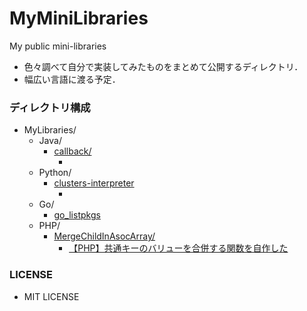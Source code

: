 # MyMiniLibraries
My public mini-libraries

- 色々調べて自分で実装してみたものをまとめて公開するディレクトリ．
- 幅広い言語に渡る予定．

### ディレクトリ構成
- MyLibraries/
    - Java/
        - [callback/](https://github.com/KagenoMoheji/MyMiniLibraries/tree/master/Java/callback/src)
            - []()
    - Python/
        - [clusters-interpreter]()
            - []()
    - Go/
        - [go_listpkgs](https://github.com/KagenoMoheji/MyMiniLibraries/tree/master/Go/listpkgs)
    - PHP/
        - [MergeChildInAsocArray/](https://github.com/KagenoMoheji/MyMiniLibraries/tree/master/PHP/MergeChildInAsocArray)
            - [【PHP】共通キーのバリューを合併する関数を自作した](https://www.shadowmoheji.ml/article.php?link=d13)

### LICENSE
- MIT LICENSE